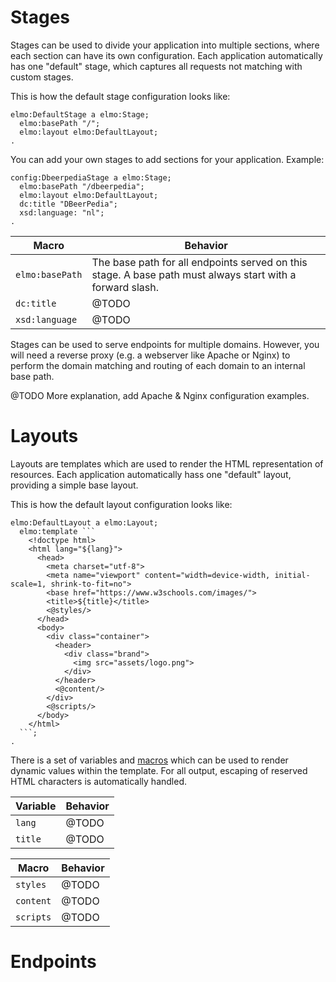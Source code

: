 # Stages

Stages can be used to divide your application into multiple sections, where each section can have its own configuration. Each application automatically has one "default" stage, which captures all requests not matching with custom stages.

This is how the default stage configuration looks like:

```trig
elmo:DefaultStage a elmo:Stage;
  elmo:basePath "/";
  elmo:layout elmo:DefaultLayout;
.
```

You can add your own stages to add sections for your application. Example:

```trig
config:DbeerpediaStage a elmo:Stage;
  elmo:basePath "/dbeerpedia";
  elmo:layout elmo:DefaultLayout;
  dc:title "DBeerPedia";
  xsd:language: "nl";
.
```

Macro | Behavior
--- | ---
`elmo:basePath` | The base path for all endpoints served on this stage. A base path must always start with a forward slash.
`dc:title` | @TODO
`xsd:language` | @TODO

Stages can be used to serve endpoints for multiple domains. However, you will need a reverse proxy (e.g. a webserver like Apache or Nginx) to perform the domain matching and routing of each domain to an internal base path.

@TODO More explanation, add Apache & Nginx configuration examples.

# Layouts

Layouts are templates which are used to render the HTML representation of resources.
Each application automatically hass one "default" layout, providing a simple base layout.

This is how the default layout configuration looks like:

```trig
elmo:DefaultLayout a elmo:Layout;
  elmo:template ```
    <!doctype html>
    <html lang="${lang}">
      <head>
        <meta charset="utf-8">
        <meta name="viewport" content="width=device-width, initial-scale=1, shrink-to-fit=no">
        <base href="https://www.w3schools.com/images/">
        <title>${title}</title>
        <@styles/>
      </head>
      <body>
        <div class="container">
          <header>
            <div class="brand">
              <img src="assets/logo.png">
            </div>
          </header>
          <@content/>
        </div>
        <@scripts/>
      </body>
    </html>
  ```;
.
```

There is a set of variables and [macros](https://freemarker.apache.org/docs/ref_directive_macro.html) which can be used to render dynamic values within the template. For all output, escaping of reserved HTML characters is automatically handled.

Variable | Behavior
--- | ---
`lang` | @TODO
`title` | @TODO

Macro | Behavior
--- | ---
`styles` | @TODO
`content` | @TODO
`scripts` | @TODO

# Endpoints
